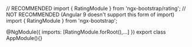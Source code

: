 // RECOMMENDED
import { RatingModule } from 'ngx-bootstrap/rating';
// NOT RECOMMENDED (Angular 9 doesn't support this form of import)
import { RatingModule } from 'ngx-bootstrap';

@NgModule({
  imports: [RatingModule.forRoot(),...]
})
export class AppModule(){}
